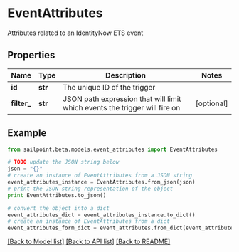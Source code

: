 # EventAttributes

Attributes related to an IdentityNow ETS event

## Properties

Name | Type | Description | Notes
------------ | ------------- | ------------- | -------------
**id** | **str** | The unique ID of the trigger | 
**filter_** | **str** | JSON path expression that will limit which events the trigger will fire on | [optional] 

## Example

```python
from sailpoint.beta.models.event_attributes import EventAttributes

# TODO update the JSON string below
json = "{}"
# create an instance of EventAttributes from a JSON string
event_attributes_instance = EventAttributes.from_json(json)
# print the JSON string representation of the object
print EventAttributes.to_json()

# convert the object into a dict
event_attributes_dict = event_attributes_instance.to_dict()
# create an instance of EventAttributes from a dict
event_attributes_form_dict = event_attributes.from_dict(event_attributes_dict)
```
[[Back to Model list]](../README.md#documentation-for-models) [[Back to API list]](../README.md#documentation-for-api-endpoints) [[Back to README]](../README.md)


